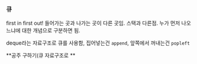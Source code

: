 ### 큐

first in first out! 들어가는 곳과 나가는 곳이 다른 곳임. 스택과 다른점. 누가 먼저 나오느냐에 대한 개념으로 구분하면 됨. 

deque라는 자료구조로 큐를 사용함, 집어넣는건 `append`, 앞쪽에서 꺼내는건 `popleft`

**공주 구하기(큐 자료구조로 **

